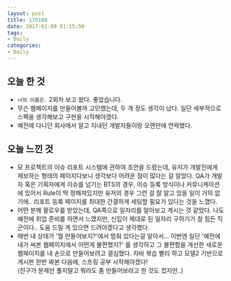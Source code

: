 ```yaml
---
layout: post
title: 170108
date: 2017-01-09 01:15:50
tags:
- Daily
categories:
- Daily
---
```


## 오늘 한 것

* `너의 이름은.` 2회차 보고 왔다. 좋았습니다.
* 무슨 웹페이지를 만들어볼까 고민했는데, 두 개 정도 생각이 났다. 일단 세부적으로 스펙을 생각해보고 구현을 시작해야겠다.
* 예전에 다니던 회사에서 알고 지내던 개발자들이랑 오랜만에 연락했다.

## 오늘 느낀 것

* 모 프로젝트의 이슈 리포트 시스템에 관하여 조언을 드렸는데, 유저가 개발진에게 제보하는 형태의 페이지다보니 생각보다 어려운 점이 많다는 걸 알았다. QA가 개발자 혹은 기획자에게 이슈를 넘기는 BTS의 경우, 이슈 등록 방식이나 커뮤니케이션에 있어서 Rule이 딱 정해져있지만 유저의 경우 그런 걸 잘 알고 있을 일이 거의 없기에.. 리포트 등록 페이지를 최대한 간결하게 세팅할 필요가 있다는 것을 느꼈다.
* 어떤 분께 팔로우를 받았는데, QA쪽으로 일자리를 알아보고 계시는 것 같았다. 나도 예전에 취업 준비를 하면서 느꼈지만, 신입이 제대로 된 일자리 구하기가 참 힘든 직군이다.. 도움 드릴 게 있으면 드려야겠다고 생각했다.
* 매번 내 상태가 '뭘 만들어보지?'에서 멈춰 있다는걸 알아서... 이번엔 일단 '예전에 내가 써본 웹페이지에서 어떤게 불편했지?' 를 생각하고 그 불편함을 개선한 새로운 웹페이지를 내 손으로 만들어보려고 결심했다. 자바 복습 빨리 하고 모델2 기반으로 게시판 한번 짜본 다음에, 스프링 공부 시작해야겠다!  
(친구가 문제만 풀지말고 뭐라도 좀 만들어보라고 한 것도 컸지만..)
